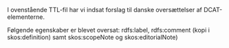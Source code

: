 I ovenstående TTL-fil har vi indsat forslag til danske oversættelser af DCAT-elementerne.

Følgende egenskaber er blevet oversat:
rdfs:label, rdfs:comment (kopi i skos:definition) samt skos:scopeNote og skos:editorialNote)
